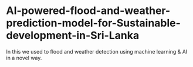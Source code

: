 # AI-powered-flood-and-weather-prediction-model-for-Sustainable-development-in-Sri-Lanka
In this we used to flood and weather detection using machine learning &amp; AI in a novel way.
